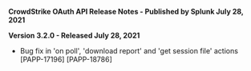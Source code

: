 **CrowdStrike OAuth API Release Notes - Published by Splunk July 28, 2021**


**Version 3.2.0 - Released July 28, 2021**

* Bug fix in 'on poll', 'download report' and 'get session file' actions [PAPP-17196] [PAPP-18786]
